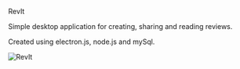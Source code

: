 RevIt

Simple desktop application for creating, sharing and reading reviews.

Created using electron.js, node.js and mySql.

![RevIt](https://github.com/user-attachments/assets/e2e879c8-dbd6-424f-a087-6d2cb257ea91)
